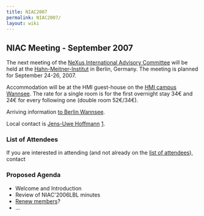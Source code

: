 ```yaml
---
title: NIAC2007
permalink: NIAC2007/
layout: wiki
---
```


NIAC Meeting - September 2007
-----------------------------

The next meeting of the [ NeXus International Advisory
Committee](NIAC "wikilink") will be held at the
[Hahn-Meitner-Institut](http://www.hmi.de) in Berlin, Germany. The
meeting is planned for September 24-26, 2007.

Accommodation will be at the HMI guest-house on the [HMI campus
Wannsee](http://www.hmi.de/hmi/standorte_en.html#Wannsee). The rate for
a single room is for the first overnight stay 34€ and 24€ for every
following one (double room 52€/34€).

Arriving information [to Berlin
Wannsee](http://www.hmi.de/hmi/wegwannsee_en.html).

Local contact is [ Jens-Uwe
Hoffmann](User%3AJens-Uwe_Hoffmann "wikilink")
[1](mailto:hoffmann-j@hmi.de).

### List of Attendees

If you are interested in attending (and not already on the [list of
attendees](NIAC2007_attendees "wikilink")), contact

### Proposed Agenda

-   Welcome and Introduction
-   Review of NIAC'2006LBL minutes
-   [Renew members](Membership_Dates "wikilink")?
-   ...


